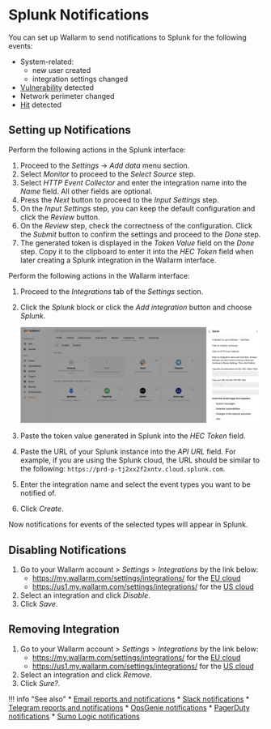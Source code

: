 #   Splunk Notifications

You can set up Wallarm to send notifications to Splunk for the following events:

*   System-related:
    *   new user created
    *   integration settings changed
*   [Vulnerability](../../../glossary-en.md#vulnerability) detected
*   Network perimeter changed
*  [Hit](../../../glossary-en.md#hit) detected

##  Setting up Notifications

Perform the following actions in the Splunk interface:

1.  Proceed to the *Settings* → *Add data* menu section.
2.  Select *Monitor* to proceed to the *Select Source* step.
3.  Select *HTTP Event Collector* and enter the integration name into the *Name* field. All other fields are optional.
4.  Press the *Next* button to proceed to the *Input Settings* step.
5.  On the *Input Settings* step, you can keep the default configuration and click the *Review* button.
6.  On the *Review* step, check the correctness of the configuration. Click the *Submit* button to confirm the settings and proceed to the *Done* step.
7.  The generated token is displayed in the *Token Value* field on the *Done* step. Copy it to the clipboard to enter it into the *HEC Token* field when later creating a Splunk integration in the Wallarm interface.

Perform the following actions in the Wallarm interface:

1. Proceed to the *Integrations* tab of the *Settings* section.
2. Click the *Splunk* block or click the *Add integration* button and choose *Splunk*.

   ![!Adding integration via the button](../../../images/user-guides/settings/integrations/add-splunk-integration.png)
3. Paste the token value generated in Splunk into the *HEC Token* field.
4. Paste the URL of your Splunk instance into the *API URL* field. For example, if you are using the Splunk cloud, the URL should be similar to the following: `https://prd-p-tj2xx2f2xntv.cloud.splunk.com`.
5. Enter the integration name and select the event types you want to be notified of.
6. Click *Create*.

Now notifications for events of the selected types will appear in Splunk.

## Disabling Notifications

1. Go to your Wallarm account > *Settings* > *Integrations* by the link below:
      * https://my.wallarm.com/settings/integrations/ for the [EU cloud](../../../quickstart-en/how-wallarm-works/qs-intro-en.md#eu-cloud)
      * https://us1.my.wallarm.com/settings/integrations/ for the [US cloud](../../../quickstart-en/how-wallarm-works/qs-intro-en.md#us-cloud)
2. Select an integration and click *Disable*.
3. Click *Save*.

## Removing Integration

1. Go to your Wallarm account > *Settings* > *Integrations* by the link below:
      * https://my.wallarm.com/settings/integrations/ for the [EU cloud](../../../quickstart-en/how-wallarm-works/qs-intro-en.md#eu-cloud)
      * https://us1.my.wallarm.com/settings/integrations/ for the [US cloud](../../../quickstart-en/how-wallarm-works/qs-intro-en.md#us-cloud)
2. Select an integration and click *Remove*.
3. Click *Sure?*.

!!! info "See also"
    * [Email reports and notifications](email.md)
    * [Slack notifications](slack.md)
    * [Telegram reports and notifications](telegram.md)
    * [OpsGenie notifications](opsgenie.md)
    * [PagerDuty notifications](pagerduty.md)
    * [Sumo Logic notifications](sumologic.md)
